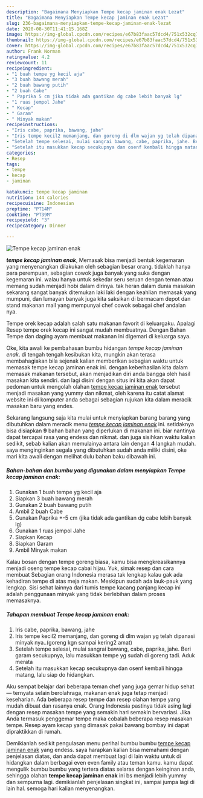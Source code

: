 ```yaml
---
description: "Bagaimana Menyiapkan Tempe kecap jaminan enak Lezat"
title: "Bagaimana Menyiapkan Tempe kecap jaminan enak Lezat"
slug: 236-bagaimana-menyiapkan-tempe-kecap-jaminan-enak-lezat
date: 2020-08-30T11:41:15.168Z
image: https://img-global.cpcdn.com/recipes/e67b83faac57dcd4/751x532cq70/tempe-kecap-jaminan-enak-foto-resep-utama.jpg
thumbnail: https://img-global.cpcdn.com/recipes/e67b83faac57dcd4/751x532cq70/tempe-kecap-jaminan-enak-foto-resep-utama.jpg
cover: https://img-global.cpcdn.com/recipes/e67b83faac57dcd4/751x532cq70/tempe-kecap-jaminan-enak-foto-resep-utama.jpg
author: Frank Norman
ratingvalue: 4.2
reviewcount: 11
recipeingredient:
- "1 buah tempe yg kecil aja"
- "3 buah bawang merah"
- "2 buah bawang putih"
- "2 buah Cabe"
- " Paprika 5 cm jika tidak ada gantikan dg cabe lebih banyak lg"
- "1 ruas jempol Jahe"
- " Kecap"
- " Garam"
- " Minyak makan"
recipeinstructions:
- "Iris cabe, paprika, bawang, jahe"
- "Iris tempe kecil2 memanjang, dan goreng di dlm wajan yg telah dipanasi minyak nya..(goreng kgn sampai kering2 amat)"
- "Setelah tempe selesai, mulai sangrai bawang, cabe, paprika, jahe. Beri garam secukupnya, lalu masukkan tempe yg sudah di goreng tadi. Aduk merata"
- "Setelah itu masukkan kecap secukupnya dan osenf kembali hingga matang, lalu siap do hidangkan."
categories:
- Resep
tags:
- tempe
- kecap
- jaminan

katakunci: tempe kecap jaminan 
nutrition: 144 calories
recipecuisine: Indonesian
preptime: "PT14M"
cooktime: "PT39M"
recipeyield: "3"
recipecategory: Dinner

---
```



![Tempe kecap jaminan enak](https://img-global.cpcdn.com/recipes/e67b83faac57dcd4/751x532cq70/tempe-kecap-jaminan-enak-foto-resep-utama.jpg)

<b><i>tempe kecap jaminan enak</i></b>, Memasak bisa menjadi bentuk kegemaran yang menyenangkan dilakukan oleh sebagian besar orang. tidaklah hanya para perempuan, sebagian cowok juga banyak yang suka dengan kegemaran ini. walau hanya untuk sekedar seru seruan dengan teman atau memang sudah menjadi hobi dalam dirinya. tak heran dalam dunia masakan sekarang sangat banyak ditemukan laki laki dengan keahlian memasak yang mumpuni, dan lumayan banyak juga kita saksikan di bermacam depot dan stand makanan mall yang mempunyai chef cowok sebagai chef andalan nya.

Tempe orek kecap adalah salah satu makanan favorit di keluargaku. Apalagi Resep tempe orek kecap ini sangat mudah membuatnya. Dengan Bahan Tempe dan daging ayam membuat makanan ini digemari di keluarga saya.

Oke, kita awali ke pembahasan bumbu hidangan <i>tempe kecap jaminan enak</i>. di tengah tengah kesibukan kita, mungkin akan terasa membahagiakan bila sejenak kalian memberikan sebagian waktu untuk memasak tempe kecap jaminan enak ini. dengan keberhasilan kita dalam memasak makanan tersebut, akan menjadikan diri anda bangga oleh hasil masakan kita sendiri. dan lagi disini dengan situs ini kita akan dapat pedoman untuk mengolah olahan <u>tempe kecap jaminan enak</u> tersebut menjadi masakan yang yummy dan nikmat, oleh karena itu catat alamat website ini di komputer anda sebagai sebagian rujukan kita dalam meracik masakan baru yang endes.


Sekarang langsung saja kita mulai untuk menyiapkan barang barang yang dibutuhkan dalam meracik menu <u><i>tempe kecap jaminan enak</i></u> ini. setidaknya bisa disiapkan <b>9</b> bahan bahan yang diperlukan di makanan ini. biar nantinya dapat tercapai rasa yang endess dan nikmat. dan juga sisihkan waktu kalian sedikit, sebab kalian akan memulainya antara lain dengan <b>4</b> langkah mudah. saya menginginkan segala yang dibutuhkan sudah anda miliki disini, oke mari kita awali dengan melihat dulu bahan baku dibawah ini.

<!--inarticleads1-->

##### Bahan-bahan dan bumbu yang digunakan dalam menyiapkan Tempe kecap jaminan enak:

1. Gunakan 1 buah tempe yg kecil aja
1. Siapkan 3 buah bawang merah
1. Gunakan 2 buah bawang putih
1. Ambil 2 buah Cabe
1. Gunakan  Paprika +-5 cm (jika tidak ada gantikan dg cabe lebih banyak lg)
1. Gunakan 1 ruas jempol Jahe
1. Siapkan  Kecap
1. Siapkan  Garam
1. Ambil  Minyak makan


Kalau bosan dengan tempe goreng biasa, kamu bisa mengkreasikannya menjadi oseng tempe kecap cabai hijau. Yuk, simak resep dan cara membuat Sebagian orang Indonesia merasa tak lengkap kalau gak ada kehadiran tempe di atas meja makan. Meskipun sudah ada lauk-pauk yang lengkap. Sisi sehat lainnya dari tumis tempe kacang panjang kecap ini adalah penggunaan minyak yang tidak berlebihan dalam proses memasaknya. 

<!--inarticleads2-->

##### Tahapan membuat Tempe kecap jaminan enak:

1. Iris cabe, paprika, bawang, jahe
1. Iris tempe kecil2 memanjang, dan goreng di dlm wajan yg telah dipanasi minyak nya..(goreng kgn sampai kering2 amat)
1. Setelah tempe selesai, mulai sangrai bawang, cabe, paprika, jahe. Beri garam secukupnya, lalu masukkan tempe yg sudah di goreng tadi. Aduk merata
1. Setelah itu masukkan kecap secukupnya dan osenf kembali hingga matang, lalu siap do hidangkan.


Aku sempat belajar dari beberapa teman chef yang juga gemar hidup sehat — ternyata selain berolahraga, makanan enak juga tetap menjadi keseharian. Ada beberapa resep tempe dan resep olahan tempe yang mudah dibuat dan rasanya enak. Orang Indonesia pastinya tidak asing lagi dengan resep masakan tempe yang semakin hari semakin bervariasi. Jika Anda termasuk penggemar tempe maka cobalah beberapa resep masakan tempe. Resep ayam kecap yang dimasak pakai bawang bombay ini dapat dipraktikkan di rumah. 

Demikianlah sedikit pengulasan menu perihal bumbu bumbu <u>tempe kecap jaminan enak</u> yang endess. saya harapkan kalian bisa memahami dengan penjelasan diatas, dan anda dapat membuat lagi di lain waktu untuk di hidangkan dalam berbagai even even family atau teman kamu. kamu dapat mengulik bumbu bumbu yang tertera diatas selaras dengan keinginan anda, sehingga olahan <b>tempe kecap jaminan enak</b> ini bs menjadi lebih yummy dan sempurna lagi. demikianlah penjelasan singkat ini, sampai jumpa lagi di lain hal. semoga hari kalian menyenangkan.
